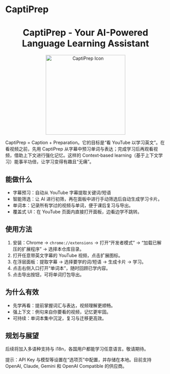 # CaptiPrep

<h1 align="center">
  <strong>CaptiPrep - Your AI-Powered Language Learning Assistant</strong>
</h1>

<p align="center">
  <a href="https://github.com/jeanchristophe13v/CaptiPrep"> 
    <img src="magic.png?raw=true" alt="CaptiPrep Icon" title="CaptiPrep Icon" width="250">
  </a>
</p>


CaptiPrep = Caption + Preparation。它的目标是“看 YouTube 以学习英文”。在看视频之前，先用 CaptiPrep 从字幕中预习单词与表达；完成学习后再观看视频，借助上下文进行强化记忆。这样的 Context‑based learning（基于上下文学习）能事半功倍，让学习变得有趣且“无痛”。

## 能做什么
- 字幕预习：自动从 YouTube 字幕提取关键词/短语
- 智能筛选：让 AI 进行初筛，再在面板中进行手动筛选后自动生成学习卡片。
- 单词本：记录所有学过的视频与单词，便于课后复习与导出。
- 覆盖式 UI：在 YouTube 页面内直接打开面板，边看边学不跳转。

## 使用方法
1. 安装：Chrome → `chrome://extensions` → 打开“开发者模式” → “加载已解压的扩展程序” → 选择本仓库目录。
2. 打开任意带英文字幕的 YouTube 视频，点击扩展图标。
3. 在浮层面板：提取字幕 → 选择要学的词/短语 → 生成卡片 → 学习。
4. 点击右侧入口打开“单词本”，随时回顾已学内容。
5. 点击导出按钮，可将单词打包导出。

## 为什么有效
- 先学再看：提前掌握词汇与表达，视频理解更顺畅。
- 强上下文：例句来自你要看的视频，记忆更牢固。
- 可持续：单词本集中沉淀，复习与迁移更高效。

## 规划与展望
后续将加入多语种支持与 i18n，各国用户都能学习任意语言。敬请期待。

提示：API Key 与模型等设置在“选项页”中配置，并存储在本地。目前支持 OpenAI, Claude, Gemini 和 OpenAI Compatible 的供应商。

